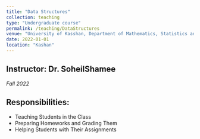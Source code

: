 ```yaml
---
title: "Data Structures"
collection: teaching
type: "Undergraduate course"
permalink: /teaching/DataStructures
venue: "University of Kasshan, Department of Mathematics, Statistics and Computer Science"
date: 2022-01-01
location: "Kashan"
---
```



Instructor: Dr. SoheilShamee
---------

*Fall 2022*

## Responsibilities:
- Teaching Students in the Class
- Preparing Homeworks and Grading Them 
- Helping Students with Their Assignments